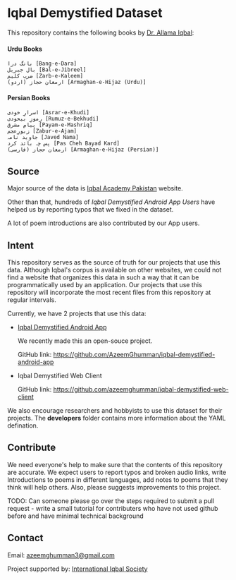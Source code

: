 # Iqbal Demystified Dataset

This repository contains the following books by [Dr. Allama Iqbal](https://en.wikipedia.org/wiki/Muhammad_Iqbal):

#### Urdu Books

    بانگ درا [Bang-e-Dara]
    بال جبریل [Bal-e-Jibreel]
    ضرب کلیم [Zarb-e-Kaleem]
    (ارمغان حجاز (اردو [Armaghan-e-Hijaz (Urdu)]

#### Persian Books

    اسرارِ خودی [Asrar-e-Khudi]
    رموزِ بیخودی [Rumuz-e-Bekhudi]
    پیامِ مشرق [Payam-e-Mashriq]
    زبورِعجم [Zabur-e-Ajam]
    جاوید نامہ [Javed Nama]
    پس چہ بائد کرد [Pas Cheh Bayad Kard]
    (ارمغان حجاز (فارسی [Armaghan-e-Hijaz (Persian)]

## Source
Major source of the data is [Iqbal Academy Pakistan](http://iap.gov.pk/) website.

Other than that, hundreds of _Iqbal Demystified Android App Users_ have helped us by reporting typos that we fixed in the dataset.

A lot of poem introductions are also contributed by our App users.

## Intent
This repository serves as the source of truth for our projects that use this data. Although Iqbal's corpus is available on other websites, we could not find a website that organizes this data in such a way that it can be programmatically used by an application. Our projects that use this repository will incorporate the most recent files from this repository at regular intervals.

Currently, we have 2 projects that use this data:
* [Iqbal Demystified Android App](https://play.google.com/store/apps/details?id=com.vanity.iqbal&hl=en_US)
    
    We recently made this an open-souce project.
    
    GitHub link: https://github.com/AzeemGhumman/iqbal-demystified-android-app
* Iqbal Demystified Web Client

    GitHub link: https://github.com/azeemghumman/iqbal-demystified-web-client

We also encourage researchers and hobbyists to use this dataset for their projects. The **developers** folder contains more information about the YAML defination.

## Contribute
We need everyone's help to make sure that the contents of this repository are accurate. We expect users to report typos and broken audio links, write Introductions to poems in different languages, add notes to poems that they think will help others. Also, please suggests improvements to this project.

TODO: Can someone please go over the steps required to submit a pull request - write a small tutorial for contributers who have not used github before and have minimal technical background

## Contact
Email: azeemghumman3@gmail.com

Project supported by: [International Iqbal Society](http://iqbal.com.pk/)
